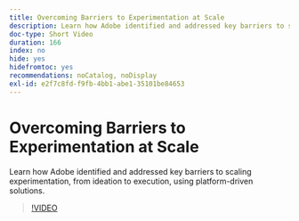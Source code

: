 ```yaml
---
title: Overcoming Barriers to Experimentation at Scale
description: Learn how Adobe identified and addressed key barriers to scaling experimentation, from ideation to execution, using platform-driven solutions.
doc-type: Short Video
duration: 166
index: no
hide: yes
hidefromtoc: yes
recommendations: noCatalog, noDisplay
exl-id: e2f7c8fd-f9fb-4bb1-abe1-35101be84653
---
```

# Overcoming Barriers to Experimentation at Scale

Learn how Adobe identified and addressed key barriers to scaling experimentation, from ideation to execution, using platform-driven solutions.

<!-- 62_S531_3442531_165_overcoming-barriers-to-experimentation-at-scale -->
>[!VIDEO](https://video.tv.adobe.com/v/3458237/?learn=on&enablevpops=true)

